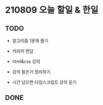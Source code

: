 # 210809 오늘 할일 & 한일

## TODO

- 알고리즘 1문제 풀기

- 커리어 면담

- html&css 강의

- 강의 들은거 정리하기

- 시간 남으면 타입스크립트 강의 듣기

## DONE
